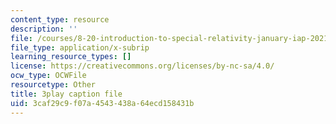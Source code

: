 ```yaml
---
content_type: resource
description: ''
file: /courses/8-20-introduction-to-special-relativity-january-iap-2021/3caf29c9f07a4543438a64ecd158431b_ka99Wu1VlVo.srt
file_type: application/x-subrip
learning_resource_types: []
license: https://creativecommons.org/licenses/by-nc-sa/4.0/
ocw_type: OCWFile
resourcetype: Other
title: 3play caption file
uid: 3caf29c9-f07a-4543-438a-64ecd158431b
---
```

